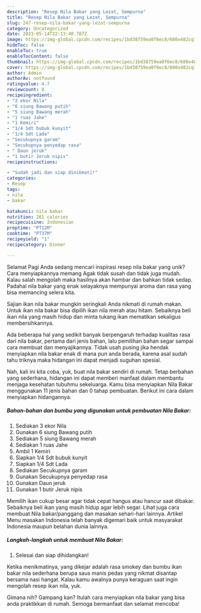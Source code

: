 ```yaml
---
description: "Resep Nila Bakar yang Lezat, Sempurna"
title: "Resep Nila Bakar yang Lezat, Sempurna"
slug: 247-resep-nila-bakar-yang-lezat-sempurna
category: Uncategorized
date: 2023-05-14T22:13:40.787Z
image: https://img-global.cpcdn.com/recipes/1bd38759ea0f6ec8/680x482cq70/nila-bakar-foto-resep-utama.jpg
hideToc: false
enableToc: true
enableTocContent: false
thumbnail: https://img-global.cpcdn.com/recipes/1bd38759ea0f6ec8/680x482cq70/nila-bakar-foto-resep-utama.jpg
cover: https://img-global.cpcdn.com/recipes/1bd38759ea0f6ec8/680x482cq70/nila-bakar-foto-resep-utama.jpg
author: Admin
authorAv: notfound
ratingvalue: 4.7
reviewcount: 8
recipeingredient:
- "3 ekor Nila"
- "6 siung Bawang putih"
- "5 siung Bawang merah"
- "1 ruas Jahe"
- "1 Kemiri"
- "1/4 Sdt bubuk kunyit"
- "1/4 Sdt Lada"
- "Secukupnya garam"
- "Secukupnya penyedap rasa"
- " Daun jeruk"
- "1 butir Jeruk nipis"
recipeinstructions:

- "Sudah jadi dan siap dinikmati!"
categories:
- Resep
tags:
- nila
- bakar

katakunci: nila bakar 
nutrition: 261 calories
recipecuisine: Indonesian
preptime: "PT12M"
cooktime: "PT37M"
recipeyield: "1"
recipecategory: Dinner

---
```



Selamat Pagi Anda sedang mencari inspirasi resep nila bakar yang unik? Cara menyiapkannya memang Agak tidak susah dan tidak juga mudah. Kalau salah mengolah maka hasilnya akan hambar dan bahkan tidak sedap. Padahal nila bakar yang enak selayaknya mempunyai aroma dan rasa yang bisa memancing selera kita.


Sajian ikan nila bakar mungkin seringkali Anda nikmati di rumah makan. Untuk ikan nila bakar bisa dipilih ikan nila merah atau hitam. Sebaiknya beli ikan nila yang masih hidup dan minta tukang ikan mematikan sekaligus membersihkannya.

Ada beberapa hal yang sedikit banyak berpengaruh terhadap kualitas rasa dari nila bakar, pertama dari jenis bahan, lalu pemilihan bahan segar sampai cara membuat dan menyajikannya. Tidak usah pusing jika hendak menyiapkan nila bakar enak di mana pun anda berada, karena asal sudah tahu triknya maka hidangan ini dapat menjadi suguhan spesial.


Nah, kali ini kita coba, yuk, buat nila bakar sendiri di rumah. Tetap berbahan yang sederhana, hidangan ini dapat memberi manfaat dalam membantu menjaga kesehatan tubuhmu sekeluarga. Kamu bisa menyiapkan Nila Bakar menggunakan 11 jenis bahan dan 0 tahap pembuatan. Berikut ini cara dalam menyiapkan hidangannya.

<!--inarticleads1-->

##### Bahan-bahan dan bumbu yang digunakan untuk pembuatan Nila Bakar:

1. Sediakan 3 ekor Nila
1. Gunakan 6 siung Bawang putih
1. Sediakan 5 siung Bawang merah
1. Sediakan 1 ruas Jahe
1. Ambil 1 Kemiri
1. Siapkan 1/4 Sdt bubuk kunyit
1. Siapkan 1/4 Sdt Lada
1. Sediakan Secukupnya garam
1. Gunakan Secukupnya penyedap rasa
1. Gunakan  Daun jeruk
1. Gunakan 1 butir Jeruk nipis


Memilih ikan cukup besar agar tidak cepat hangus atau hancur saat dibakar. Sebaiknya beli ikan yang masih hidup agar lebih segar. Lihat juga cara membuat Nila bakar/panggang dan masakan sehari-hari lainnya. Artikel Menu masakan Indonesia telah banyak digemari baik untuk masyarakat Indonesia maupun belahan dunia lainnya. 

<!--inarticleads2-->

##### Langkah-langkah untuk membuat Nila Bakar:


1. Selesai dan siap dihidangkan!

Ketika menikmatinya, yang dikejar adalah rasa smokey dan bumbu ikan bakar nila sederhana berupa saus manis pedas yang nikmat disantap bersama nasi hangat. Kalau kamu awalnya punya keraguan saat ingin mengolah resep ikan nila, yuk. 

Gimana nih? Gampang kan? Itulah cara menyiapkan nila bakar yang bisa anda praktikkan di rumah. Semoga bermanfaat dan selamat mencoba!
